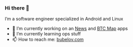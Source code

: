 ### Hi there 👋

I’m a software engineer specialized in Android and Linux

- 🔭 I’m currently working on an [News](https://github.com/bubelov/news) and [BTC Map](https://github.com/bubelov/btcmap-android) apps
- 🌱 I’m currently learning ops stuff
- 📫 How to reach me: [bubelov.com](https://bubelov.com)

<!--
**bubelov/bubelov** is a ✨ _special_ ✨ repository because its `README.md` (this file) appears on your GitHub profile.

Here are some ideas to get you started:

- 🔭 I’m currently working on ...
- 🌱 I’m currently learning ...
- 👯 I’m looking to collaborate on ...
- 🤔 I’m looking for help with ...
- 💬 Ask me about ...
- 📫 How to reach me: ...
- 😄 Pronouns: ...
- ⚡ Fun fact: ...
-->
